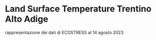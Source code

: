 # Land Surface Temperature Trentino Alto Adige

rappresentazione dei dati di ECOSTRESS al 14 agosto 2023
